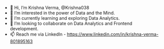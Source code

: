- 👋 Hi, I’m Krishna Verma, @Krishna038
- 👀 I’m interested in the power of Data and the Mind.
- 🌱 I’m currently learning and exploring Data Analytics.
- 💞️ I’m looking to collaborate on Data Analytics and Frontend development.
- 📫 Reach me via LinkedIn - https://www.linkedin.com/in/krishna-verma-801895163

<!---
Krishna038/Krishna038 is a ✨ special ✨ repository because its `README.md` (this file) appears on your GitHub profile.
You can click the Preview link to take a look at your changes.
--->
